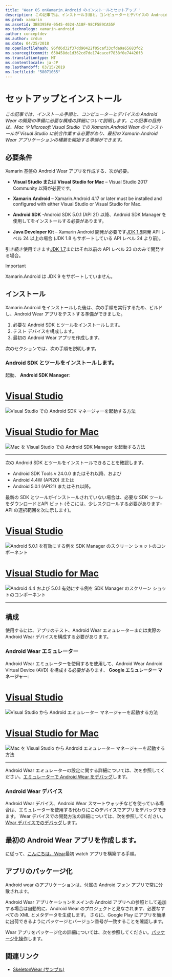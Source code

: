 ```yaml
---
title: 'Wear OS onXamarin.Android のインストールとセットアップ '
description: この記事では、インストール手順と、コンピューターとデバイスの Android Wear の開発の準備に必要な構成の詳細について説明します。 この記事の目的は、Mac や Microsoft Visual Studio での Xamarin.Android Wear のインストールが Visual Studio に統合作業する必要があり、最初の Xamarin.Android Wear アプリケーションの構築を開始する準備ができます。
ms.prod: xamarin
ms.assetid: 3BB395FA-0545-4024-A18F-98CF5E9CA55F
ms.technology: xamarin-android
author: conceptdev
ms.author: crdun
ms.date: 04/25/2018
ms.openlocfilehash: 96fd6d32f37dd90422f05caf33cfda9a65683fd2
ms.sourcegitcommit: 650458de1d362cd7de174cacef7838f0e74426f3
ms.translationtype: MT
ms.contentlocale: ja-JP
ms.lasthandoff: 03/15/2019
ms.locfileid: "58071035"
---
```

# <a name="setup-and-installation"></a>セットアップとインストール

_この記事では、インストール手順と、コンピューターとデバイスの Android Wear の開発の準備に必要な構成の詳細について説明します。この記事の目的は、Mac や Microsoft Visual Studio での Xamarin.Android Wear のインストールが Visual Studio に統合作業する必要があり、最初の Xamarin.Android Wear アプリケーションの構築を開始する準備ができます。_

## <a name="requirements"></a>必要条件

Xamarin 基盤の Android Wear アプリを作成する、次が必要。

-   **Visual Studio または Visual Studio for Mac** &ndash; Visual Studio 2017 Community 以降が必要です。

-   **Xamarin.Android** &ndash; Xamarin.Android 4.17 or later must be installed and configured with either Visual Studio or Visual Studio for Mac.

-   **Android SDK** -Android SDK 5.0.1 (API 21) 以降、Android SDK Manager を使用してをインストールする必要があります。

-   **Java Developer Kit** &ndash; Xamarin Android 開発が必要です[JDK 1.8](https://www.oracle.com/technetwork/java/javase/downloads/jdk8-downloads-2133151.html)開発 API レベル 24 以上の場合 (JDK 1.8 もサポートしている API レベル 24 より前)。

引き続き使用できます[JDK 1.7](https://www.oracle.com/technetwork/java/javase/downloads/jdk7-downloads-1880260.html)またはそれ以前の API レベル 23 ののみで開発する場合。

> [!IMPORTANT]
> Xamarin.Android は JDK 9 をサポートしていません。

## <a name="installation"></a>インストール

Xamarin.Android をインストールした後は、次の手順を実行するため、ビルドし、Android Wear アプリをテストする準備ができました。 

1.  必要な Android SDK とツールをインストールします。
2.  テスト デバイスを構成します。
3.  最初の Android Wear アプリを作成します。

次のセクションでは、次の手順を説明します。


### <a name="install-android-sdk-and-tools"></a>Android SDK とツールをインストールします。 

起動、 **Android SDK Manager**: 

# <a name="visual-studiotabwindows"></a>[Visual Studio](#tab/windows)

![Visual Studio での Android SDK マネージャーを起動する方法](installation-images/vs/sdk-menu.png)

# <a name="visual-studio-for-mactabmacos"></a>[Visual Studio for Mac](#tab/macos)

![Mac を Visual Studio での Android SDK Manager を起動する方法](installation-images/xs/sdk-menu.png)

-----


次の Android SDK とツールをインストールできることを確認します。

* Android SDK Tools v 24.0.0 またはそれ以降、および
* Android 4.4W (API20) または
* Android 5.0.1 (API21) またはそれ以降。

最新の SDK とツールがインストールされていない場合は、必要な SDK ツールをダウンロード*と*API ビット (そこには、少しスクロールする必要があります&ndash;API の選択範囲を次に示します)。 

# <a name="visual-studiotabwindows"></a>[Visual Studio](#tab/windows)

![Android 5.0.1 を有効にする例を SDK Manager のスクリーン ショットのコンポーネント](installation-images/vs/sdk-select.png)

# <a name="visual-studio-for-mactabmacos"></a>[Visual Studio for Mac](#tab/macos)

![Android 4.4 および 5.0.1 有効にする例を SDK Manager のスクリーン ショットのコンポーネント](installation-images/xs/sdk-select.png)

-----


## <a name="configuration"></a>構成

使用するには、アプリのテスト、Android Wear エミュレーターまたは実際の Android Wear デバイスを構成する必要があります。 


### <a name="android-wear-emulator"></a>Android Wear エミュレーター

Android Wear エミュレーターを使用するを使用して、Android Wear Android Virtual Device (AVD) を構成する必要があります、 **Google エミュレーター マネージャー**:

# <a name="visual-studiotabwindows"></a>[Visual Studio](#tab/windows)

![Visual Studio から Android エミュレーター マネージャーを起動する方法](installation-images/vs/emulator-menu.png)

# <a name="visual-studio-for-mactabmacos"></a>[Visual Studio for Mac](#tab/macos)

![Mac を Visual Studio から Android エミュレーター マネージャーを起動する方法](installation-images/xs/emulator-menu.png)

-----

Android Wear エミュレーターの設定に関する詳細については、次を参照してください。[エミュレーターで Android Wear をデバッグ](~/android/wear/deploy-test/debug-on-emulator.md)します。


### <a name="android-wear-device"></a>Android Wear デバイス

Android Wear デバイス、Android Wear スマートウォッチなどを使っている場合は、エミュレーターを使用する代わりにこのデバイスでアプリをデバッグできます。 Wear デバイスでの開発方法の詳細については、次を参照してください。 [Wear デバイスでのデバッグ](~/android/wear/deploy-test/debug-on-device.md)します。


## <a name="create-your-first-android-wear-app"></a>最初の Android Wear アプリを作成します。

に従って、[こんにちは、Wear](~/android/wear/get-started/hello-wear.md)最初 watch アプリを構築する手順。


## <a name="packaging-your-app"></a>アプリのパッケージ化

Android wear のアプリケーションは、付属の Android フォン アプリで常に分散されます。 

Android Wear アプリケーションをメインの Android アプリへの参照として追加する場合は自動的に、Android Wear のプロジェクトと見なされます、必要なすべての XML とメタデータを生成します。 さらに、Google Play にアプリを簡単に出荷できるようにパッケージとバージョン番号が一致することを確認します。 

Wear アプリをパッケージ化の詳細については、次を参照してください。[パッケージ化操作](~/android/wear/deploy-test/packaging.md)します。


## <a name="related-links"></a>関連リンク

- [SkeletonWear (サンプル)](https://developer.xamarin.com/samples/SkeletonWear/)
